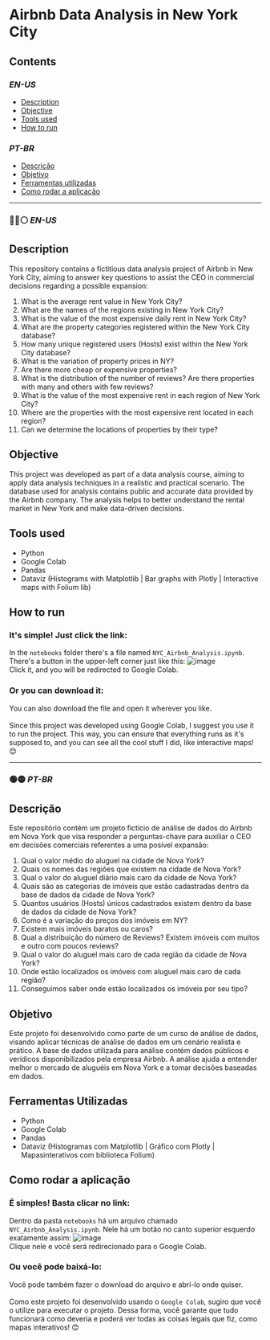 # Airbnb Data Analysis in New York City

## Contents

### _EN-US_
- [Description](#description)
- [Objective](#objective)
- [Tools used](#tools-used)
- [How to run](#how-to-run)

### _PT-BR_
- [Descrição](#descrição)
- [Objetivo](#objetivo)
- [Ferramentas utilizadas](#ferramentas-utilizadas)
- [Como rodar a aplicação](#como-rodar-a-aplicação)
---

### :large_blue_circle::red_circle::white_circle: _EN-US_
## Description
This repository contains a fictitious data analysis project of Airbnb in New York City, aiming to answer key questions to assist the CEO in commercial decisions regarding a possible expansion:

1. What is the average rent value in New York City?
2. What are the names of the regions existing in New York City?
3. What is the value of the most expensive daily rent in New York City?
4. What are the property categories registered within the New York City database?
5. How many unique registered users (Hosts) exist within the New York City database?
6. What is the variation of property prices in NY?
7. Are there more cheap or expensive properties?
8. What is the distribution of the number of reviews? Are there properties with many and others with few reviews?
9. What is the value of the most expensive rent in each region of New York City?
10. Where are the properties with the most expensive rent located in each region?
11. Can we determine the locations of properties by their type?

## Objective
This project was developed as part of a data analysis course, aiming to apply data analysis techniques in a realistic and practical scenario. The database used for analysis contains public and accurate data provided by the Airbnb company. The analysis helps to better understand the rental market in New York and make data-driven decisions.

## Tools used
- Python
- Google Colab
- Pandas
- Dataviz (Histograms with Matplotlib | Bar graphs with Plotly | Interactive maps with Folium lib)

## How to run
### It's simple! Just click the link:
In the `notebooks` folder there's a file named `NYC_Airbnb_Analysis.ipynb`. There's a button in the upper-left corner just like this: ![image](https://github.com/pa-pcosta/NYC-Airbnb-Analysis/assets/149397785/e7fe5218-c582-453d-8ef5-4d27bd140e63) <br />
Click it, and you will be redirected to Google Colab.
    
### Or you can download it:
You can also download the file and open it wherever you like.<br />
<br />
Since this project was developed using Google Colab, I suggest you use it to run the project. This way, you can ensure that everything runs as it's supposed to, and you can see all the cool stuff I did, like interactive maps! 😊

---

### :green_circle::yellow_circle: _PT-BR_
## Descrição
Este repositório contém um projeto fictício de análise de dados do Airbnb em Nova York que visa responder a perguntas-chave para auxiliar o CEO em decisões comerciais referentes a uma posível expansão:

1. Qual o valor médio do aluguel na cidade de Nova York?
2. Quais os nomes das regiões que existem na cidade de Nova York?
3. Qual o valor do aluguel diário mais caro da cidade de Nova York?
4. Quais são as categorias de imóveis que estão cadastradas dentro da base de dados da cidade de Nova York?
5. Quantos usuários (Hosts) únicos cadastrados existem dentro da base de dados da cidade de Nova York?
6. Como é a variação do preços dos imóveis em NY?
7. Existem mais imóveis baratos ou caros?
8. Qual a distribuição do número de Reviews? Existem imóveis com muitos e outro com poucos reviews?
9. Qual o valor do aluguel mais caro de cada região da cidade de Nova York?
10. Onde estão localizados os imóveis com aluguel mais caro de cada região?
11. Conseguimos saber onde estão localizados os imóveis por seu tipo?

## Objetivo
Este projeto foi desenvolvido como parte de um curso de análise de dados, visando aplicar técnicas de análise de dados em um cenário realista e prático. A base de dados utilizada para análise contém dados públicos e verídicos disponibilizados pela empresa Airbnb. A análise ajuda a entender melhor o mercado de aluguéis em Nova York e a tomar decisões baseadas em dados.

## Ferramentas Utilizadas
- Python
- Google Colab
- Pandas
- Dataviz (Histogramas com Matplotlib | Gráfico com Plotly | Mapasinterativos com biblioteca Folium)

## Como rodar a aplicação
### É simples! Basta clicar no link:
Dentro da pasta `notebooks` há um arquivo chamado `NYC_Airbnb_Analysis.ipynb`. Nele há um botão no canto superior esquerdo exatamente assim: ![image](https://github.com/pa-pcosta/NYC-Airbnb-Analysis/assets/149397785/e97def84-ffed-4380-a373-453eaa2dfb76)<br />
Clique nele e você será redirecionado para o Google Colab.

### Ou você pode baixá-lo:
Você pode também fazer o download do arquivo e abrí-lo onde quiser.<br />
<br />
Como este projeto foi desenvolvido usando o `Google Colab`, sugiro que você o utilize para executar o projeto. Dessa forma, você garante que tudo funcionará como deveria e poderá ver todas as coisas legais que fiz, como mapas interativos! 😊
